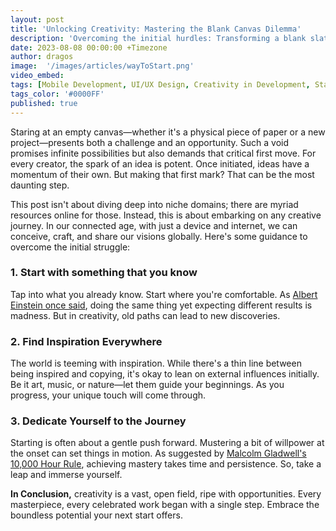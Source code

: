 ```yaml
---
layout: post
title: 'Unlocking Creativity: Mastering the Blank Canvas Dilemma'
description: 'Overcoming the initial hurdles: Transforming a blank slate into a masterpiece.'
date: 2023-08-08 00:00:00 +Timezone
author: dragos
image:  '/images/articles/wayToStart.png'
video_embed:
tags: [Mobile Development, UI/UX Design, Creativity in Development, Starting Strategies, Dreamcraft Tips, Design Inspiration, Development Techniques]
tags_color: '#0000FF'
published: true
---
```

Staring at an empty canvas—whether it's a physical piece of paper or a new project—presents both a challenge and an opportunity. Such a void promises infinite possibilities but also demands that critical first move. For every creator, the spark of an idea is potent. Once initiated, ideas have a momentum of their own. But making that first mark? That can be the most daunting step.

This post isn't about diving deep into niche domains; there are myriad resources online for those. Instead, this is about embarking on any creative journey. In our connected age, with just a device and internet, we can conceive, craft, and share our visions globally. Here's some guidance to overcome the initial struggle:

### 1. Start with something that you know
Tap into what you already know. Start where you're comfortable. As [Albert Einstein once said](https://quoteinvestigator.com/2017/03/23/same/), doing the same thing yet expecting different results is madness. But in creativity, old paths can lead to new discoveries.

### 2. Find Inspiration Everywhere
The world is teeming with inspiration. While there's a thin line between being inspired and copying, it's okay to lean on external influences initially. Be it art, music, or nature—let them guide your beginnings. As you progress, your unique touch will come through.

### 3. Dedicate Yourself to the Journey
Starting is often about a gentle push forward. Mustering a bit of willpower at the onset can set things in motion. As suggested by [Malcolm Gladwell's 10,000 Hour Rule](https://youtu.be/5MgBikgcWnY), achieving mastery takes time and persistence. So, take a leap and immerse yourself.

**In Conclusion,** creativity is a vast, open field, ripe with opportunities. Every masterpiece, every celebrated work began with a single step. Embrace the boundless potential your next start offers.

